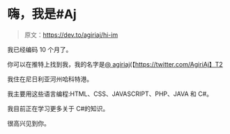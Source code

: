 # 嗨，我是#Aj

> 原文：<https://dev.to/agiriaj/hi-im>

我已经编码 10 个月了。

你可以在推特上找到我，我的名字是[@ agiriaj](https://dev.to/agiriaj)(【https://twitter.com/AgiriAj】T2

我住在尼日利亚河州哈科特港。

我主要用这些语言编程:HTML、CSS、JAVASCRIPT、PHP、JAVA 和 C#。

我目前正在学习更多关于 C#的知识。

很高兴见到你。